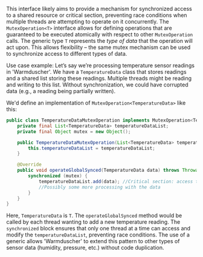 This interface likely aims to provide a mechanism for synchronized access to a shared resource or critical section, preventing race conditions when multiple threads are attempting to operate on it concurrently. The `MutexOperation<T>` interface allows for defining operations that are guaranteed to be executed atomically with respect to other `MutexOperation` calls. The generic type `T` represents the *type of data* that the operation will act upon. This allows flexibility – the same mutex mechanism can be used to synchronize access to different types of data.

Use case example:  Let’s say we’re processing temperature sensor readings in 'Warmduscher'.  We have a `TemperatureData` class that stores readings and a shared list storing these readings. Multiple threads might be reading and writing to this list. Without synchronization, we could have corrupted data (e.g., a reading being partially written).

We'd define an implementation of `MutexOperation<TemperatureData>` like this:

```java
public class TemperatureDataMutexOperation implements MutexOperation<TemperatureData> {
    private final List<TemperatureData> temperatureDataList;
    private final Object mutex = new Object();

    public TemperatureDataMutexOperation(List<TemperatureData> temperatureDataList) {
        this.temperatureDataList = temperatureDataList;
    }

    @Override
    public void operateGlobalSynced(TemperatureData data) throws Throwable {
        synchronized (mutex) {
            temperatureDataList.add(data); //Critical section: access to shared list
            //Possibly some more processing with the data
        }
    }
}
```

Here, `TemperatureData` is `T`.  The `operateGlobalSynced` method would be called by each thread wanting to add a new temperature reading. The `synchronized` block ensures that only one thread at a time can access and modify the `temperatureDataList`, preventing race conditions. The use of a generic allows 'Warmduscher' to extend this pattern to other types of sensor data (humidity, pressure, etc.) without code duplication.